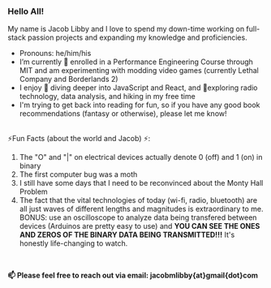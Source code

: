 ### Hello All!
  My name is Jacob Libby and I love to spend my down-time working on full-stack passion projects and expanding my knowledge and proficiencies.

 - Pronouns: he/him/his
 - I’m currently 🌱 enrolled in a Performance Engineering Course through MIT and am experimenting with modding video games (currently Lethal Company and Borderlands 2)
 - I enjoy 🤿 diving deeper into JavaScript and React, and 🚶exploring radio technology, data analysis, and hiking in my free time
 - I'm trying to get back into reading for fun, so if you have any good book recommendations (fantasy or otherwise), please let me know!
   
 <br>
 ⚡Fun Facts (about the world and Jacob) ⚡:
<ol>
  <li>The "O" and "|" on electrical devices actually denote 0 (off) and 1 (on) in binary</li>
  <li>The first computer bug was a moth</li>
  <li>I still have some days that I need to be reconvinced about the Monty Hall Problem</li>
  <li>The fact that the vital technologies of today (wi-fi, radio, bluetooth) are all just waves of different lengths and magnitudes is extraordinary to me. BONUS: use an oscilloscope to analyze data being transfered between devices (Arduinos are pretty easy to use) and <b>YOU CAN SEE THE ONES AND ZEROS OF THE BINARY DATA BEING TRANSMITTED!!!</b> It's honestly life-changing to watch. </li>
  </ol>
        
 <br>
 
 <b>📫 Please feel free to reach out via email: jacobmlibby{at}gmail{dot}com </b>

<!--
**JacobLibby/JacobLibby** is a ✨ _special_ ✨ repository because its `README.md` (this file) appears on your GitHub profile.

Here are some ideas to get you started:

- 🔭 I’m currently working on my B.A. in Computer Science with a Minor in Mathematics and conducting research in sentiment analysis
- 👯 I’m looking to collaborate on ...
- 🤔 I’m looking for help with ...
- 💬 Ask me about ...
- 📫 How to reach me: ...
- 😄 Pronouns: he/him/his
- ⚡ Fun fact: ...
-->

